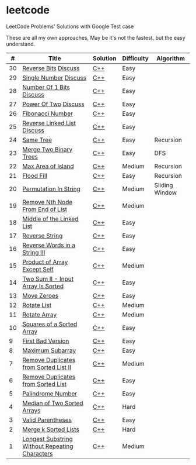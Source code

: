 # leetcode
LeetCode Problems' Solutions with Google Test case

These are all my own approaches, May be it's not the fastest, but the easy understand.

| #    | Title                                                        | Solution                                                     | Difficulty | Algorithm      |
| ---- | ------------------------------------------------------------ | ------------------------------------------------------------ | ---------- | -------------- |
| 30   | [Reverse Bits](https://leetcode.com/problems/reverse-bits/) [Discuss](https://leetcode.com/problems/reverse-bits/discuss/1617695/Super-Clear-C%2B%2B-Solution) | [C++](algorithms/cpp/reverseBits/reverseBits.cpp)            | Easy       |                |
| 29   | [Single Number](https://leetcode.com/problems/single-number/) [Discuss](https://leetcode.com/problems/single-number/discuss/1617742/C%2B%2B-easy-solution) | [C++](algorithms/cpp/singleNumber/singleNumber.cpp)          | Easy       |                |
| 28   | [Number Of 1 Bits](https://leetcode.com/problems/number-of-1-bits/) [Discuss](https://leetcode.com/problems/number-of-1-bits/discuss/1615840/C%2B%2B-2-simple-approaches-or-100-fast) | [C++](algorithms/cpp/numberOf1Bits/numberOf1Bits.cpp)        | Easy       |                |
| 27   | [Power Of Two](https://leetcode.com/problems/power-of-two/) [Discuss](https://leetcode.com/problems/power-of-two/discuss/1615799/Super-clean-and-easy-understand-C%2B%2B-solution-or-100-fast) | [C++](algorithms/cpp/powerOfTwo/powerOfTwo.cpp)              | Easy       |                |
| 26   | [Fibonacci Number](https://leetcode.com/problems/fibonacci-number/) | [C++](algorithms/cpp/fibonacciNumber/fibonacciNumber.cpp)    | Easy       |                |
| 25   | [Reverse Linked List](https://leetcode.com/problems/reverse-linked-list/) [Discuss](https://leetcode.com/problems/reverse-linked-list/discuss/1610433/C%2B%2B-or-Clear-and-Minimal-lines-of-code-or-Faster-than-96) | [C++](algorithms/cpp/reverseLinkedList/reverseLinkedList.cpp) | Easy       |                |
| 24   | [Same Tree](https://leetcode.com/problems/same-tree/)        | [C++](algorithms/cpp/sameTree/sameTree.cpp)                  | Easy       | Recursion      |
| 23   | [Merge Two Binary Trees](https://leetcode.com/problems/merge-two-binary-trees/) | [C++](algorithms/cpp/mergeTwoBinaryTrees/mergeTwoBinaryTrees.cpp) | Easy       | DFS            |
| 22   | [Max Area of Island](https://leetcode.com/problems/max-area-of-island/) | [C++](algorithms/cpp/maxAreaofIsland/maxAreaofIsland.cpp)    | Medium     | Recursion      |
| 21   | [Flood Fill](https://leetcode.com/problems/flood-fill/)      | [C++](algorithms/cpp/floodFill/floodFill.cpp)                | Easy       | Recursion      |
| 20   | [Permutation In String](https://leetcode.com/problems/permutation-in-string/) | [C++](algorithms/cpp/permutationInString/permutationInString.cpp) | Medium     | Sliding Window |
| 19   | [Remove Nth Node From End of List](https://leetcode.com/problems/remove-nth-node-from-end-of-list/) | [C++](algorithms/cpp/removeNthNodeFromEndofList/removeNthNodeFromEndofList.cpp) | Medium     |                |
| 18   | [Middle of the Linked List](https://leetcode.com/problems/middle-of-the-linked-list/) | [C++](algorithms/cpp/middleoftheLinkedList/middleoftheLinkedList.cpp) | Easy       |                |
| 17   | [Reverse String](https://leetcode.com/problems/reverse-string/) | [C++](algorithms/cpp/reverseString/reverseString.cpp)        | Easy       |                |
| 16   | [Reverse Words in a String III](https://leetcode.com/problems/reverse-words-in-a-string-iii/) | [C++](algorithms/cpp/reverseWordsinaStringIII/reverseWordsinaStringIII.cpp) | Easy       |                |
| 15   | [Product of Array Except Self](https://leetcode.com/problems/product-of-array-except-self/) | [C++](algorithms/cpp/productOfArrayExceptSelf/productOfArrayExceptSelf.cpp) | Medium     |                |
| 14   | [Two Sum II - Input Array Is Sorted](https://leetcode.com/problems/two-sum-ii-input-array-is-sorted/) | [C++](algorithms/cpp/twoSumII-InputArrayIsSorted/twoSumII-InputArrayIsSorted.cpp) | Easy       |                |
| 13   | [Move Zeroes](https://leetcode.com/problems/move-zeroes/)    | [C++](algorithms/cpp/moveZeroes/moveZeroes.cpp)              | Easy       |                |
| 12   | [Rotate List](https://leetcode.com/problems/rotate-list/)    | [C++](algorithms/cpp/rotateList/rotateList.cpp)              | Medium     |                |
| 11   | [Rotate Array](https://leetcode.com/problems/rotate-array/)  | [C++](algorithms/cpp/rotateArray/rotateArray.cpp)            | Medium     |                |
| 10   | [Squares of a Sorted Array](https://leetcode.com/problems/squares-of-a-sorted-array/) | [C++](algorithms/cpp/squaresofaSortedArray/squaresofaSortedArray.cpp) | Easy       |                |
| 9    | [First Bad Version](https://leetcode.com/problems/first-bad-version/) | [C++](algorithms/cpp/firstBadVersion/firstBadVersion.cpp)    | Easy       |                |
| 8    | [Maximum Subarray](https://leetcode.com/problems/maximum-subarray/) | [C++](algorithms/cpp/maximumSubarray/maximumSubarray.cpp)    | Easy       |                |
| 7    | [Remove Duplicates from Sorted List II](https://leetcode.com/problems/remove-duplicates-from-sorted-list-ii/) | [C++](algorithms/cpp/removeDuplicatesFromSortedListII/removeDuplicatesFromSortedListII.cpp) | Medium     |                |
| 6    | [Remove Duplicates from Sorted List](https://leetcode.com/problems/remove-duplicates-from-sorted-list/) | [C++](algorithms/cpp/removeDuplicatesFromSortedList/removeDuplicatesFromSortedList.cpp) | Easy       |                |
| 5    | [Palindrome Number](https://leetcode.com/problems/palindrome-number/) | [C++](algorithms/cpp/palindromeNumber/palindromeNumber.cpp)  | Easy       |                |
| 4    | [Median of Two Sorted Arrays](https://leetcode.com/problems/median-of-two-sorted-arrays/) | [C++](algorithms/cpp/medianOfTwoSortedArrays/medianOfTwoSortedArrays.cpp) | Hard       |                |
| 3    | [Valid Parentheses](https://leetcode.com/problems/valid-parentheses/) | [C++](algorithms/cpp/validParentheses/validParentheses.cpp)  | Easy       |                |
| 2    | [Merge k Sorted Lists](https://leetcode.com/problems/merge-k-sorted-lists/) | [C++](algorithms/cpp/mergeKSortedLists/mergeKSortedLists.cpp) | Hard       |                |
| 1    | [Longest Substring Without Repeating Characters](https://leetcode.com/problems/longest-substring-without-repeating-characters/) | [C++](algorithms/cpp/longestSubstringWithoutRepeatingCharacters/longestSubstringWithoutRepeatingCharacters.cpp) | Medium     |                |

